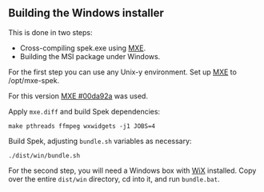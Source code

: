 ## Building the Windows installer

This is done in two steps:

 * Cross-compiling spek.exe using [MXE](http://mxe.cc/).
 * Building the MSI package under Windows.

For the first step you can use any Unix-y environment. Set up
[MXE](http://mxe.cc/#tutorial) to /opt/mxe-spek.

For this version [MXE #00da92a](https://github.com/mxe/mxe/tree/00da932fef31a046b4507fc3ceb98b17e5f1d682) was used.

Apply `mxe.diff` and build Spek dependencies:

    make pthreads ffmpeg wxwidgets -j1 JOBS=4

Build Spek, adjusting `bundle.sh` variables as necessary:

    ./dist/win/bundle.sh

For the second step, you will need a Windows box with
[WiX](http://wixtoolset.org/) installed. Copy over the entire `dist/win`
directory, cd into it, and run `bundle.bat`.
